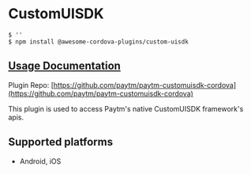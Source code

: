 # CustomUISDK

```
$ ''
$ npm install @awesome-cordova-plugins/custom-uisdk
```

## [Usage Documentation](https://danielsogl.gitbook.io/awesome-cordova-plugins/plugins/custom-uisdk/)

Plugin Repo: [https://github.com/paytm/paytm-customuisdk-cordova](https://github.com/paytm/paytm-customuisdk-cordova)

This plugin is used to access Paytm's native CustomUISDK framework's apis.

## Supported platforms

- Android, iOS
  


